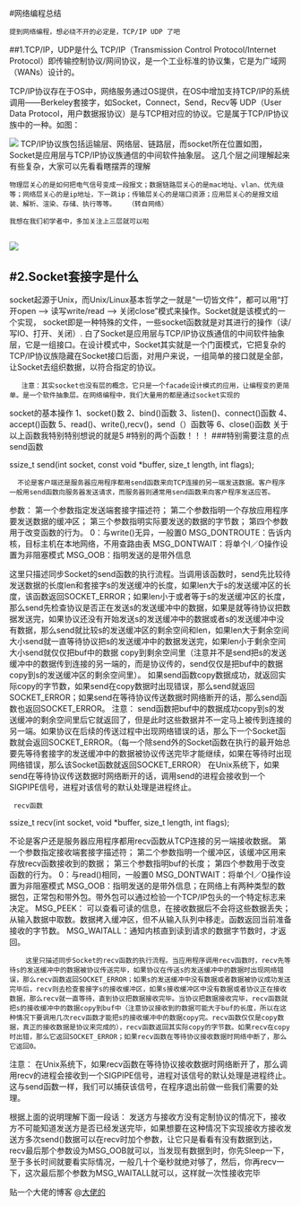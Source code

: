 #网络编程总结

    提到网络编程，想必绕不开的必定是，TCP/IP UDP 了吧

##1.TCP/IP，UDP是什么
TCP/IP（Transmission Control Protocol/Internet Protocol）即传输控制协议/网间协议，是一个工业标准的协议集，它是为广域网（WANs）设计的。    

 TCP/IP协议存在于OS中，网络服务通过OS提供，在OS中增加支持TCP/IP的系统调用——Berkeley套接字，如Socket，Connect，Send，Recv等
 UDP（User Data Protocol，用户数据报协议）是与TCP相对应的协议。它是属于TCP/IP协议族中的一种。如图：


![](http://my.csdn.net/uploads/201204/10/1334044049_2497.jpg)
 TCP/IP协议族包括运输层、网络层、链路层，而socket所在位置如图，Socket是应用层与TCP/IP协议族通信的中间软件抽象层。
 这几个层之间理解起来有些复杂，大家可以先看看瞎摆弄的理解

    物理层关心的是如何把电气信号变成一段报文；数据链路层关心的是mac地址、vlan、优先级等；网络层关心的是ip地址，下一跳ip；传输层关心的是端口资源；应用层关心的是报文组装、解析、渲染、存储、执行等等。   （转自网络）

	我想在我们初学者中，多加关注上三层就可以啦

![](http://my.csdn.net/uploads/201204/10/1334044170_5136.jpg)
--------------------------------------------
#2.Socket套接字是什么 
-------------------------------------------
 socket起源于Unix，而Unix/Linux基本哲学之一就是“一切皆文件”，都可以用“打开open –> 读写write/read –> 关闭close”模式来操作。Socket就是该模式的一个实现，        socket即是一种特殊的文件，一些socket函数就是对其进行的操作（读/写IO、打开、关闭）.
   白了Socket是应用层与TCP/IP协议族通信的中间软件抽象层，它是一组接口。在设计模式中，Socket其实就是一个门面模式，它把复杂的TCP/IP协议族隐藏在Socket接口后面，对用户来说，一组简单的接口就是全部，让Socket去组织数据，以符合指定的协议。

       注意：其实socket也没有层的概念，它只是一个facade设计模式的应用，让编程变的更简单。是一个软件抽象层。在网络编程中，我们大量用的都是通过socket实现的
       
       
       
       
       



socket的基本操作
1、socket()数
2、bind()函数
3、listen()、connect()函数
4、accept()函数
5、read()、write(),recv()，send（）函数等
6、close()函数
关于以上函数我特别特别想说的就是5
#特别的两个函数！！！
###特别需要注意的点
       send函数

 ssize_t  send(int  socket, const  void  *buffer, size_t length, int flags);

      不论是客户端还是服务器应用程序都用send函数来向TCP连接的另一端发送数据。客户程序一般用send函数向服务器发送请求，而服务器则通常用send函数来向客户程序发送应答。
参数：
 第一个参数指定发送端套接字描述符；
 第二个参数指明一个存放应用程序要发送数据的缓冲区；
 第三个参数指明实际要发送的数据的字节数；
 第四个参数用于改变函数的行为。
0：与write()无异，一般置0
MSG_DONTROUTE：告诉内核，目标主机在本地网络，不用查路由表
MSG_DONTWAIT：将单个I／O操作设置为非阻塞模式
MSG_OOB：指明发送的是带外信息
 
这里只描述同步Socket的send函数的执行流程。当调用该函数时，send先比较待发送数据的长度len和套接字s的发送缓冲的长度，如果len大于s的发送缓冲区的长度，该函数返回SOCKET_ERROR；如果len小于或者等于s的发送缓冲区的长度，那么send先检查协议是否正在发送s的发送缓冲中的数据，如果是就等待协议把数据发送完，如果协议还没有开始发送s的发送缓冲中的数据或者s的发送缓冲中没有数据，那么send就比较s的发送缓冲区的剩余空间和len，如果len大于剩余空间大小send就一直等待协议把s的发送缓冲中的数据发送完，如果len小于剩余空间大小send就仅仅把buf中的数据 copy到剩余空间里（注意并不是send把s的发送缓冲中的数据传到连接的另一端的，而是协议传的，send仅仅是把buf中的数据copy到s的发送缓冲区的剩余空间里）。
        如果send函数copy数据成功，就返回实际copy的字节数，如果send在copy数据时出现错误，那么send就返回SOCKET_ERROR；如果send在等待协议传送数据时网络断开的话，那么send函数也返回SOCKET_ERROR。
注意： 
 send函数把buf中的数据成功copy到s的发送缓冲的剩余空间里后它就返回了，但是此时这些数据并不一定马上被传到连接的另一端。如果协议在后续的传送过程中出现网络错误的话，那么下一个Socket函数就会返回SOCKET_ERROR。（每一个除send外的Socket函数在执行的最开始总要先等待套接字的发送缓冲中的数据被协议传送完毕才能继续，如果在等待时出现网络错误，那么该Socket函数就返回SOCKET_ERROR）
 在Unix系统下，如果send在等待协议传送数据时网络断开的话，调用send的进程会接收到一个SIGPIPE信号，进程对该信号的默认处理是进程终止。

     recv函数

 ssize_t recv(int socket, void *buffer, size_t length, int flags);

 不论是客户还是服务器应用程序都用recv函数从TCP连接的另一端接收数据。 
 第一个参数指定接收端套接字描述符；
 第二个参数指明一个缓冲区，该缓冲区用来存放recv函数接收到的数据；
 第三个参数指明buf的长度；
 第四个参数用于改变函数的行为。
0：与read()相同，一般置0
MSG_DONTWAIT：将单个I／O操作设置为非阻塞模式
MSG_OOB：指明发送的是带外信息；在网络上有两种类型的数据包，正常包和带外包。带外包可以通过检验一个TCP/IP包头的一个特定标志来决定。
MSG_PEEK： 可以查看可读的信息，在接收数据后不会将这些数据丢失；从输入数据中取数。数据拷入缓冲区，但不从输入队列中移走。函数返回当前准备接收的字节数。
MSG_WAITALL：通知内核直到读到请求的数据字节数时，才返回。

        这里只描述同步Socket的recv函数的执行流程。当应用程序调用recv函数时，recv先等待s的发送缓冲中的数据被协议传送完毕，如果协议在传送s的发送缓冲中的数据时出现网络错误，那么recv函数返回SOCKET_ERROR；如果s的发送缓冲中没有数据或者数据被协议成功发送完毕后，recv则去检查套接字s的接收缓冲区，如果s接收缓冲区中没有数据或者协议正在接收数据，那么recv就一直等待，直到协议把数据接收完毕。当协议把数据接收完毕，recv函数就把s的接收缓冲中的数据copy到buf中（注意协议接收到的数据可能大于buf的长度，所以在这种情况下要调用几次recv函数才能把s的接收缓冲中的数据copy完。recv函数仅仅是copy数据，真正的接收数据是协议来完成的），recv函数返回其实际copy的字节数。如果recv在copy时出错，那么它返回SOCKET_ERROR；如果recv函数在等待协议接收数据时网络中断了，那么它返回0。
 注意：
在Unix系统下，如果recv函数在等待协议接收数据时网络断开了，那么调用recv的进程会接收到一个SIGPIPE信号，进程对该信号的默认处理是进程终止。这与send函数一样，我们可以捕获该信号，在程序退出前做一些我们需要的处理。
 
根据上面的说明理解下面一段话：
发送方与接收方没有定制协议的情况下，接收方不可能知道发送方是否已经发送完毕，如果想要在这种情况下实现接收方接收发送方多次send()数据可以在recv时加个参数，让它只是看看有没有数据到达，recv最后那个参数设为MSG_OOB就可以，当发现有数据到时，你先Sleep一下，至于多长时间就要看实际情况，一般几十个毫秒就绝对够了，然后，你再recv一下，这次最后那个参数为MSG_WAITALL就可以，这样就一次性接收完毕




贴一个大佬的博客 @[大佬的](http://www.cnblogs.com/skynet/archive/2010/12/12/1903949.html)